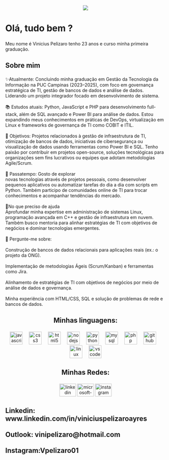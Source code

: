 <div align="center">
  <img src="https://profile-counter.glitch.me/Vpelizaro01/count.svg?"  />
</div>

###

<h1 align="left">Olá, tudo bem ?</h1>

###

<p align="left">Meu nome é Vinicius Pelizaro tenho 23 anos e curso minha primeira graduação.</p>

###

<h2 align="left">Sobre mim</h2>

###

<p align="left">✨Atualmente:  Concluindo minha graduação em Gestão da Tecnologia da Informação na PUC Campinas (2023–2025), com foco em governança estratégica de TI, gestão de bancos de dados e análise de dados. Liderando um projeto integrador focado em desenvolvimento de sistema.<br><br>📚 Estudos atuais: Python, JavaScript e PHP para desenvolvimento full-stack, além de SQL avançado e Power BI para análise de dados. Estou expandindo meus conhecimentos em práticas de DevOps, virtualização em Linux e frameworks de governança de TI como COBIT e ITIL.<br><br>🎯 Objetivos: Projetos relacionados à gestão de infraestrutura de TI, otimização de bancos de dados, iniciativas de cibersegurança ou visualização de dados usando ferramentas como Power BI e SQL. Tenho paixão por contribuir em projetos open-source, soluções tecnológicas para organizações sem fins lucrativos ou equipes que adotam metodologias Agile/Scrum.<br><br>🎲 Passatempo: Gosto de explorar<br>novas tecnologias através de projetos pessoais, como desenvolver pequenos aplicativos ou automatizar tarefas do dia a dia com scripts em Python. Também participo de comunidades online de TI para trocar conhecimentos e acompanhar tendências do mercado.<br><br>🚀No que preciso de ajuda<br>Aprofundar minha expertise em administração de sistemas Linux, programação avançada em C++ e gestão de infraestrutura em nuvem. Também busco mentoria para alinhar estratégias de TI com objetivos de negócios e dominar tecnologias emergentes.<br><br>🧠 Pergunte-me sobre:<br><br>Construção de bancos de dados relacionais para aplicações reais (ex.: o projeto da ONG).<br><br>Implementação de metodologias Ágeis (Scrum/Kanban) e ferramentas como Jira.<br><br>Alinhamento de estratégias de TI com objetivos de negócios por meio de análise de dados e governança.<br><br>Minha experiência com HTML/CSS, SQL e solução de problemas de rede e bancos de dados.</p>

###

<h2 align="center">Minhas linguagens:</h2>

###

<div align="center">
  <img src="https://cdn.jsdelivr.net/gh/devicons/devicon/icons/javascript/javascript-original.svg" height="40" alt="javascript logo"  />
  <img width="12" />
  <img src="https://cdn.jsdelivr.net/gh/devicons/devicon/icons/css3/css3-original.svg" height="40" alt="css3 logo"  />
  <img width="12" />
  <img src="https://cdn.jsdelivr.net/gh/devicons/devicon/icons/html5/html5-original.svg" height="40" alt="html5 logo"  />
  <img width="12" />
  <img src="https://cdn.jsdelivr.net/gh/devicons/devicon/icons/nodejs/nodejs-original.svg" height="40" alt="nodejs logo"  />
  <img width="12" />
  <img src="https://cdn.jsdelivr.net/gh/devicons/devicon/icons/python/python-original.svg" height="40" alt="python logo"  />
  <img width="12" />
  <img src="https://cdn.jsdelivr.net/gh/devicons/devicon/icons/mysql/mysql-original.svg" height="40" alt="mysql logo"  />
  <img width="12" />
  <img src="https://cdn.jsdelivr.net/gh/devicons/devicon/icons/php/php-original.svg" height="40" alt="php logo"  />
  <img width="12" />
  <img src="https://cdn.jsdelivr.net/gh/devicons/devicon/icons/github/github-original.svg" height="40" alt="github logo"  />
  <img width="12" />
  <img src="https://cdn.jsdelivr.net/gh/devicons/devicon/icons/linux/linux-original.svg" height="40" alt="linux logo"  />
  <img width="12" />
  <img src="https://cdn.jsdelivr.net/gh/devicons/devicon/icons/vscode/vscode-original.svg" height="40" alt="vscode logo"  />
</div>

###

<h2 align="center">Minhas Redes:</h2>

###

<div align="center">
  <img src="https://raw.githubusercontent.com/maurodesouza/profile-readme-generator/master/src/assets/icons/social/linkedin/default.svg" width="52" height="40" alt="linkedin logo"  />
  <img src="https://raw.githubusercontent.com/maurodesouza/profile-readme-generator/master/src/assets/icons/social/microsoft-outlook/default.svg" width="52" height="40" alt="microsoft-outlook logo"  />
  <img src="https://raw.githubusercontent.com/maurodesouza/profile-readme-generator/master/src/assets/icons/social/instagram/default.svg" width="52" height="40" alt="instagram logo"  />
</div>

###

<h2 align="left">Linkedin:  www.linkedin.com/in/viniciuspelizaroayres<br><br>Outlook: vinipelizaro@hotmail.com <br><br>Instagram:Vpelizaro01</h2>

###
